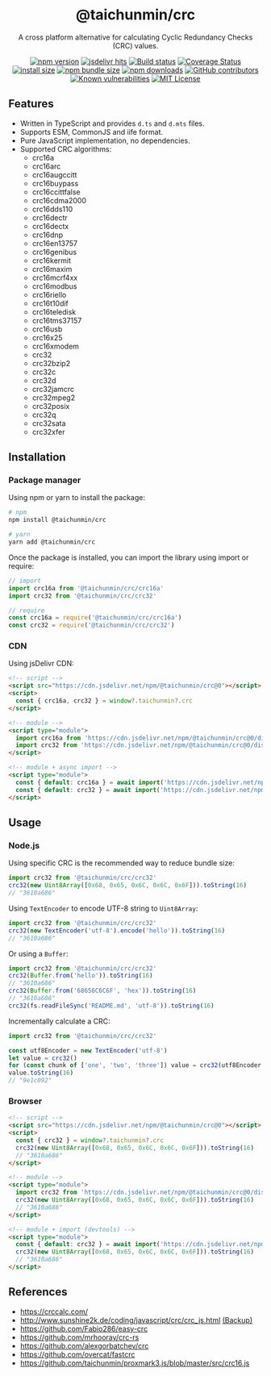 <div align="center">

<h1>@taichunmin/crc</h1>

<p>A cross platform alternative for calculating Cyclic Redundancy Checks (CRC) values.</p>

[![npm version](https://img.shields.io/npm/v/@taichunmin/crc.svg?logo=npm)](https://www.npmjs.org/package/@taichunmin/crc)
[![jsdelivr hits](https://img.shields.io/jsdelivr/npm/hm/@taichunmin/crc?logo=jsdelivr)](https://www.jsdelivr.com/package/npm/@taichunmin/crc)
[![Build status](https://img.shields.io/github/actions/workflow/status/taichunmin/js-buffer/ci.yml?branch=master)](https://github.com/taichunmin/js-buffer/actions/workflows/ci.yml)
[![Coverage Status](https://img.shields.io/coverallsCoverage/github/taichunmin/js-buffer?branch=master)](https://coveralls.io/github/taichunmin/js-buffer?branch=master)
[![install size](https://img.shields.io/badge/dynamic/json?url=https://packagephobia.com/v2/api.json?p=@taichunmin%2Fbuffer&query=$.install.pretty&label=install%20size)](https://packagephobia.now.sh/result?p=@taichunmin%2Fbuffer)
[![npm bundle size](https://img.shields.io/bundlephobia/minzip/@taichunmin/crc)](https://bundlephobia.com/package/@taichunmin/crc@latest)
[![npm downloads](https://img.shields.io/npm/dm/@taichunmin/crc.svg)](https://npm-stat.com/charts.html?package=@taichunmin%2Fbuffer)
[![GitHub contributors](https://img.shields.io/github/contributors/taichunmin/js-buffer)](https://github.com/taichunmin/js-buffer/graphs/contributors)
[![Known vulnerabilities](https://snyk.io/test/npm/@taichunmin/crc/badge.svg)](https://snyk.io/test/npm/@taichunmin/crc)
[![MIT License](https://img.shields.io/github/license/taichunmin/js-buffer)](https://github.com/taichunmin/js-buffer/blob/master/LICENSE)

</div>

## Features

- Written in TypeScript and provides `d.ts` and `d.mts` files.
- Supports ESM, CommonJS and iife format.
- Pure JavaScript implementation, no dependencies.
- Supported CRC algorithms:
  - crc16a
  - crc16arc
  - crc16augccitt
  - crc16buypass
  - crc16ccittfalse
  - crc16cdma2000
  - crc16dds110
  - crc16dectr
  - crc16dectx
  - crc16dnp
  - crc16en13757
  - crc16genibus
  - crc16kermit
  - crc16maxim
  - crc16mcrf4xx
  - crc16modbus
  - crc16riello
  - crc16t10dif
  - crc16teledisk
  - crc16tms37157
  - crc16usb
  - crc16x25
  - crc16xmodem
  - crc32
  - crc32bzip2
  - crc32c
  - crc32d
  - crc32jamcrc
  - crc32mpeg2
  - crc32posix
  - crc32q
  - crc32sata
  - crc32xfer

## Installation

### Package manager

Using npm or yarn to install the package:

```bash
# npm
npm install @taichunmin/crc

# yarn
yarn add @taichunmin/crc
```

Once the package is installed, you can import the library using import or require:

```js
// import
import crc16a from '@taichunmin/crc/crc16a'
import crc32 from '@taichunmin/crc/crc32'

// require
const crc16a = require('@taichunmin/crc/crc16a')
const crc32 = require('@taichunmin/crc/crc32')
```

### CDN

Using jsDelivr CDN:

```html
<!-- script -->
<script src="https://cdn.jsdelivr.net/npm/@taichunmin/crc@0"></script>
<script>
  const { crc16a, crc32 } = window?.taichunmin?.crc
</script>

<!-- module -->
<script type="module">
  import crc16a from 'https://cdn.jsdelivr.net/npm/@taichunmin/crc@0/dist/crc16a.mjs/+esm'
  import crc32 from 'https://cdn.jsdelivr.net/npm/@taichunmin/crc@0/dist/crc32.mjs/+esm'
</script>

<!-- module + async import -->
<script type="module">
  const { default: crc16a } = await import('https://cdn.jsdelivr.net/npm/@taichunmin/crc@0/dist/crc16a.mjs/+esm')
  const { default: crc32 } = await import('https://cdn.jsdelivr.net/npm/@taichunmin/crc@0/dist/crc32.mjs/+esm')
</script>
```

## Usage

### Node.js

Using specific CRC is the recommended way to reduce bundle size:

```js
import crc32 from '@taichunmin/crc/crc32'
crc32(new Uint8Array([0x68, 0x65, 0x6C, 0x6C, 0x6F])).toString(16)
// "3610a686"
```

Using `TextEncoder` to encode UTF-8 string to `Uint8Array`:

```js
import crc32 from '@taichunmin/crc/crc32'
crc32(new TextEncoder('utf-8').encode('hello')).toString(16)
// "3610a686"
```

Or using a `Buffer`:

```js
import crc32 from '@taichunmin/crc/crc32'
crc32(Buffer.from('hello')).toString(16)
// "3610a686"
crc32(Buffer.from('68656C6C6F', 'hex')).toString(16)
// "3610a686"
crc32(fs.readFileSync('README.md', 'utf-8')).toString(16)
```

Incrementally calculate a CRC:

```js
import crc32 from '@taichunmin/crc/crc32'

const utf8Encoder = new TextEncoder('utf-8')
let value = crc32()
for (const chunk of ['one', 'two', 'three']) value = crc32(utf8Encoder.encode(chunk), value)
value.toString(16)
// "9e1c092"
```

### Browser

```html
<!-- script -->
<script src="https://cdn.jsdelivr.net/npm/@taichunmin/crc@0"></script>
<script>
  const { crc32 } = window?.taichunmin?.crc
  crc32(new Uint8Array([0x68, 0x65, 0x6C, 0x6C, 0x6F])).toString(16)
  // "3610a686"
</script>

<!-- module -->
<script type="module">
  import crc32 from 'https://cdn.jsdelivr.net/npm/@taichunmin/crc@0/dist/crc32.mjs/+esm'
  crc32(new Uint8Array([0x68, 0x65, 0x6C, 0x6C, 0x6F])).toString(16)
  // "3610a686"
</script>

<!-- module + import (devtools) -->
<script type="module">
  const { default: crc32 } = await import('https://cdn.jsdelivr.net/npm/@taichunmin/crc@0/dist/crc32.mjs/+esm')
  crc32(new Uint8Array([0x68, 0x65, 0x6C, 0x6C, 0x6F])).toString(16)
  // "3610a686"
</script>
```

## References

- <https://crccalc.com/>
- <http://www.sunshine2k.de/coding/javascript/crc/crc_js.html> [(Backup)](https://gist.github.com/taichunmin/92fa001f139e5a73f5127d9389123d78)
- <https://github.com/Fabio286/easy-crc>
- <https://github.com/mrhooray/crc-rs>
- <https://github.com/alexgorbatchev/crc>
- <https://github.com/overcat/fastcrc>
- <https://github.com/taichunmin/proxmark3.js/blob/master/src/crc16.js>